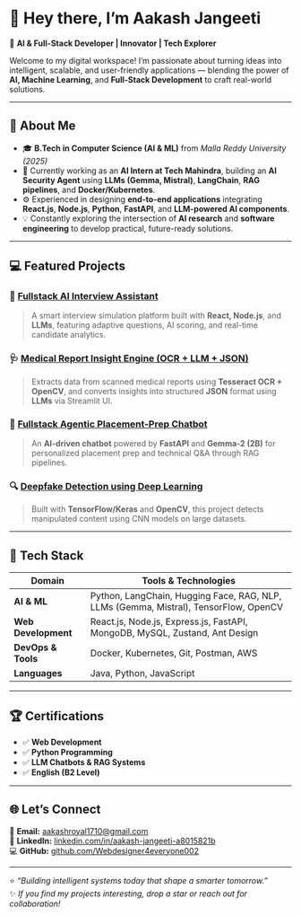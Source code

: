 # 👋 Hey there, I’m Aakash Jangeeti  

🚀 **AI & Full-Stack Developer | Innovator | Tech Explorer**  

Welcome to my digital workspace! I’m passionate about turning ideas into intelligent, scalable, and user-friendly applications — blending the power of **AI, Machine Learning**, and **Full-Stack Development** to craft real-world solutions.  

---

## 🧠 About Me  

- 🎓 **B.Tech in Computer Science (AI & ML)** from *Malla Reddy University (2025)*  
- 💼 Currently working as an **AI Intern at Tech Mahindra**, building an **AI Security Agent** using **LLMs (Gemma, Mistral)**, **LangChain**, **RAG pipelines**, and **Docker/Kubernetes**.  
- ⚙️ Experienced in designing **end-to-end applications** integrating **React.js**, **Node.js**, **Python**, **FastAPI**, and **LLM-powered AI components**.  
- 💡 Constantly exploring the intersection of **AI research** and **software engineering** to develop practical, future-ready solutions.  

---

## 💻 Featured Projects  

### 🧩 [Fullstack AI Interview Assistant](https://github.com/Webdesigner4everyone002)
> A smart interview simulation platform built with **React, Node.js**, and **LLMs**, featuring adaptive questions, AI scoring, and real-time candidate analytics.

### 🩺 [Medical Report Insight Engine (OCR + LLM + JSON)]()
> Extracts data from scanned medical reports using **Tesseract OCR + OpenCV**, and converts insights into structured **JSON** format using **LLMs** via Streamlit UI.

### 🤖 [Fullstack Agentic Placement-Prep Chatbot](https://github.com/Webdesigner4everyone002)
> An **AI-driven chatbot** powered by **FastAPI** and **Gemma-2 (2B)** for personalized placement prep and technical Q&A through RAG pipelines.

### 🔍 [Deepfake Detection using Deep Learning]()
> Built with **TensorFlow/Keras** and **OpenCV**, this project detects manipulated content using CNN models on large datasets.

---

## 🧰 Tech Stack

| Domain | Tools & Technologies |
|--------|----------------------|
| **AI & ML** | Python, LangChain, Hugging Face, RAG, NLP, LLMs (Gemma, Mistral), TensorFlow, OpenCV |
| **Web Development** | React.js, Node.js, Express.js, FastAPI, MongoDB, MySQL, Zustand, Ant Design |
| **DevOps & Tools** | Docker, Kubernetes, Git, Postman, AWS |
| **Languages** | Java, Python, JavaScript |

---

## 🏆 Certifications  
- ✅ **Web Development**  
- ✅ **Python Programming**  
- ✅ **LLM Chatbots & RAG Systems**  
- ✅ **English (B2 Level)**  

---

## 🌐 Let’s Connect  

📧 **Email:** [aakashroyal1710@gmail.com](mailto:aakashroyal1710@gmail.com)  
💼 **LinkedIn:** [linkedin.com/in/aakash-jangeeti-a8015821b](https://linkedin.com/in/aakash-jangeeti-a8015821b)  
💻 **GitHub:** [github.com/Webdesigner4everyone002](https://github.com/Webdesigner4everyone002)  

---

⭐ *“Building intelligent systems today that shape a smarter tomorrow.”*  
✨ *If you find my projects interesting, drop a star or reach out for collaboration!*
